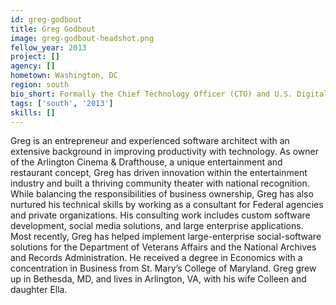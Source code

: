 ```yaml
---
id: greg-godbout
title: Greg Godbout
image: greg-godbout-headshot.png
fellow_year: 2013
project: []
agency: []
hometown: Washington, DC
region: south
bio_short: Formally the Chief Technology Officer (CTO) and U.S. Digital Services Lead at the EPA. Greg was the first Executive Director and Co-Founder of 18F, a 2013 Presidential Innovation Fellow, Day One Accelerator member.
tags: ['south', '2013']
skills: []
---
```


Greg is an entrepreneur and experienced software architect with an extensive background in improving productivity with technology.  As owner of the Arlington Cinema & Drafthouse, a unique entertainment and restaurant concept, Greg has driven innovation within the entertainment industry and built a thriving community theater with national recognition.  While balancing the responsibilities of business ownership, Greg has also nurtured his technical skills by working as a consultant for Federal agencies and private organizations.  His consulting work includes custom software development, social media solutions, and large enterprise applications.  Most recently, Greg has helped implement large-enterprise social-software solutions for the Department of Veterans Affairs and the National Archives and Records Administration.  He received a degree in Economics with a concentration in Business from St. Mary’s College of Maryland.  Greg grew up in Bethesda, MD, and lives in Arlington, VA, with his wife Colleen and daughter Ella.
